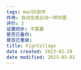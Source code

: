 ```yaml
---
tags: macOS软件
作用: 自动生成云词一样的图
评价: 3
设置同步: 不需要
是否已备份:
是否已重装:
title: FigrCollage
date created: 2023-02-28
date modified: 2023-03-01
---
```

